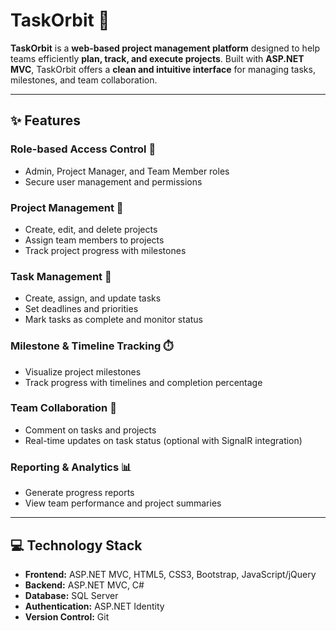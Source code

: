 # TaskOrbit 🚀

**TaskOrbit** is a **web-based project management platform** designed to help teams efficiently **plan, track, and execute projects**. Built with **ASP.NET MVC**, TaskOrbit offers a **clean and intuitive interface** for managing tasks, milestones, and team collaboration.

---

## ✨ Features

### Role-based Access Control 🔑
- Admin, Project Manager, and Team Member roles
- Secure user management and permissions

### Project Management 📁
- Create, edit, and delete projects
- Assign team members to projects
- Track project progress with milestones

### Task Management 📝
- Create, assign, and update tasks
- Set deadlines and priorities
- Mark tasks as complete and monitor status

### Milestone & Timeline Tracking ⏱️
- Visualize project milestones
- Track progress with timelines and completion percentage

### Team Collaboration 💬
- Comment on tasks and projects
- Real-time updates on task status (optional with SignalR integration)

### Reporting & Analytics 📊
- Generate progress reports
- View team performance and project summaries

---

## 💻 Technology Stack

- **Frontend:** ASP.NET MVC, HTML5, CSS3, Bootstrap, JavaScript/jQuery
- **Backend:** ASP.NET MVC, C#
- **Database:** SQL Server
- **Authentication:** ASP.NET Identity
- **Version Control:** Git
